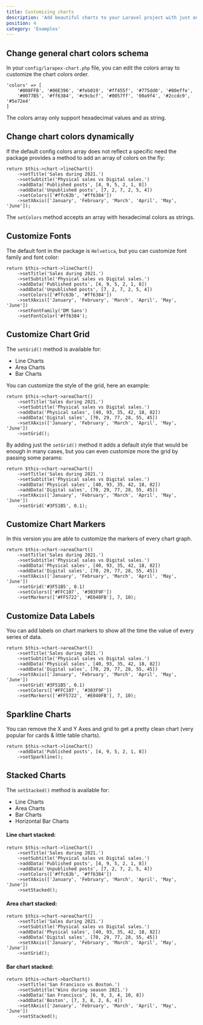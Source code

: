 ```yaml
---
title: Customizing charts
description: 'Add beautiful charts to your Laravel project with just one facade.'
position: 4
category: 'Examples'
---
```


## Change general chart colors schema

In your `config/larapex-chart.php` file, you can edit the colors array to customize the chart colors order.

```php[config/larapex-charts.php]
'colors' => [
    '#008FFB', '#00E396', '#feb019', '#ff455f', '#775dd0', '#80effe',
    '#0077B5', '#ff6384', '#c9cbcf', '#0057ff', '00a9f4', '#2ccdc9', '#5e72e4'
]
```

<alert type="danger">

The colors array only support hexadecimal values and as string.

</alert>

## Change chart colors dynamically

If the default config colors array does not reflect a specific need the package provides a method to add an array of colors on the fly:

```php[php]
return $this->chart->lineChart()
    ->setTitle('Sales during 2021.')
    ->setSubtitle('Physical sales vs Digital sales.')
    ->addData('Published posts', [4, 9, 5, 2, 1, 8])
    ->addData('Unpublished posts', [7, 2, 7, 2, 5, 4])
    ->setColors(['#ffc63b', '#ff6384'])
    ->setXAxis(['January', 'February', 'March', 'April', 'May', 'June']);
```

<custom-line-chart></custom-line-chart>

The `setColors` method accepts an array with hexadecimal colors as strings.

## Customize Fonts

The default font in the package is `Helvetica`, but you can customize font family and font color:

```php[php]
return $this->chart->lineChart()
    ->setTitle('Sales during 2021.')
    ->setSubtitle('Physical sales vs Digital sales.')
    ->addData('Published posts', [4, 9, 5, 2, 1, 8])
    ->addData('Unpublished posts', [7, 2, 7, 2, 5, 4])
    ->setColors(['#ffc63b', '#ff6384'])
    ->setXAxis(['January', 'February', 'March', 'April', 'May', 'June'])
    ->setFontFamily('DM Sans')
    ->setFontColor('#ff6384');
```

<custom-font-line-chart></custom-font-line-chart>

## Customize Chart Grid

The `setGrid()` method is available for:

* Line Charts
* Area Charts
* Bar Charts

You can customize the style of the grid, here an example:

```php[php]
return $this->chart->areaChart()
    ->setTitle('Sales during 2021.')
    ->setSubtitle('Physical sales vs Digital sales.')
    ->addData('Physical sales', [40, 93, 35, 42, 18, 82])
    ->addData('Digital sales', [70, 29, 77, 28, 55, 45])
    ->setXAxis(['January', 'February', 'March', 'April', 'May', 'June'])
    ->setGrid();
```

<custom-area-chart></custom-area-chart>

By adding just the `setGrid()` method it adds a default style that would be enough in many cases, but you can even customize more the grid by passing some params:

```php[php]
return $this->chart->areaChart()
    ->setTitle('Sales during 2021.')
    ->setSubtitle('Physical sales vs Digital sales.')
    ->addData('Physical sales', [40, 93, 35, 42, 18, 82])
    ->addData('Digital sales', [70, 29, 77, 28, 55, 45])
    ->setXAxis(['January', 'February', 'March', 'April', 'May', 'June'])
    ->setGrid('#3F51B5', 0.1);
```

<custom-grid-area-chart></custom-grid-area-chart>

## Customize Chart Markers

In this version you are able to customize the markers of every chart graph.

```php[php]
return $this->chart->areaChart()
    ->setTitle('Sales during 2021.')
    ->setSubtitle('Physical sales vs Digital sales.')
    ->addData('Physical sales', [40, 93, 35, 42, 18, 82])
    ->addData('Digital sales', [70, 29, 77, 28, 55, 45])
    ->setXAxis(['January', 'February', 'March', 'April', 'May', 'June'])
    ->setGrid('#3F51B5', 0.1)
    ->setColors(['#FFC107', '#303F9F'])
    ->setMarkers(['#FF5722', '#E040FB'], 7, 10);
```

<custom-markers-area-chart></custom-markers-area-chart>

## Customize Data Labels

You can add labels on chart markers to show all the time the value of every series of data.

```php[php]
return $this->chart->areaChart()
    ->setTitle('Sales during 2021.')
    ->setSubtitle('Physical sales vs Digital sales.')
    ->addData('Physical sales', [40, 93, 35, 42, 18, 82])
    ->addData('Digital sales', [70, 29, 77, 28, 55, 45])
    ->setXAxis(['January', 'February', 'March', 'April', 'May', 'June'])
    ->setGrid('#3F51B5', 0.1)
    ->setColors(['#FFC107', '#303F9F'])
    ->setMarkers(['#FF5722', '#E040FB'], 7, 10);
```

<custom-data-labels-area-chart></custom-data-labels-area-chart>

## Sparkline Charts

You can remove the X and Y Axes and grid to get a pretty clean chart (very popular for cards & little table charts).

```php[php]
return $this->chart->lineChart()
    ->addData('Published posts', [4, 9, 5, 2, 1, 8])
    ->setSparkline();
```

<!-- Here add a Sparklines chart -->
<custom-sparkline-line-chart></custom-sparkline-line-chart>

## Stacked Charts

The `setStacked()` method is available for:

* Line Charts
* Area Charts
* Bar Charts
* Horizontal Bar Charts

#### Line chart stacked:

```php[php]
return $this->chart->lineChart()
    ->setTitle('Sales during 2021.')
    ->setSubtitle('Physical sales vs Digital sales.')
    ->addData('Published posts', [4, 9, 5, 2, 1, 8])
    ->addData('Unpublished posts', [7, 2, 7, 2, 5, 4])
    ->setColors(['#ffc63b', '#ff6384'])
    ->setXAxis(['January', 'February', 'March', 'April', 'May', 'June'])
    ->setStacked();
```

<custom-line-chart-stacked></custom-line-chart-stacked>

#### Area chart stacked:

```php[php]
return $this->chart->areaChart()
    ->setTitle('Sales during 2021.')
    ->setSubtitle('Physical sales vs Digital sales.')
    ->addData('Physical sales', [40, 93, 35, 42, 18, 82])
    ->addData('Digital sales', [70, 29, 77, 28, 55, 45])
    ->setXAxis(['January', 'February', 'March', 'April', 'May', 'June'])
    ->setGrid();
```

<custom-area-chart-stacked></custom-area-chart-stacked>

#### Bar chart stacked:

```php[php]
return $this->chart->barChart()
    ->setTitle('San Francisco vs Boston.')
    ->setSubtitle('Wins during season 2021.')
    ->addData('San Francisco', [6, 9, 3, 4, 10, 8])
    ->addData('Boston', [7, 3, 8, 2, 6, 4])
    ->setXAxis(['January', 'February', 'March', 'April', 'May', 'June'])
    ->setStacked();
```

<custom-bar-chart-stacked></custom-bar-chart-stacked>